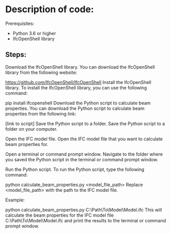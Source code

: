 # Description of code: #
Prerequisites:

- Python 3.6 or higher
- IfcOpenShell library

## Steps:

Download the IfcOpenShell library.
You can download the IfcOpenShell library from the following website:

https://github.com/IfcOpenShell/IfcOpenShell
Install the IfcOpenShell library.
To install the IfcOpenShell library, you can use the following command:

pip install ifcopenshell
Download the Python script to calculate beam properties.
You can download the Python script to calculate beam properties from the following link:

[link to script]
Save the Python script to a folder.
Save the Python script to a folder on your computer.

Open the IFC model file.
Open the IFC model file that you want to calculate beam properties for.

Open a terminal or command prompt window.
Navigate to the folder where you saved the Python script in the terminal or command prompt window.

Run the Python script.
To run the Python script, type the following command:

python calculate_beam_properties.py <model_file_path>
Replace <model_file_path> with the path to the IFC model file.

Example:

python calculate_beam_properties.py C:\Path\To\Model\Model.ifc
This will calculate the beam properties for the IFC model file C:\Path\To\Model\Model.ifc and print the results to the terminal or command prompt window.
